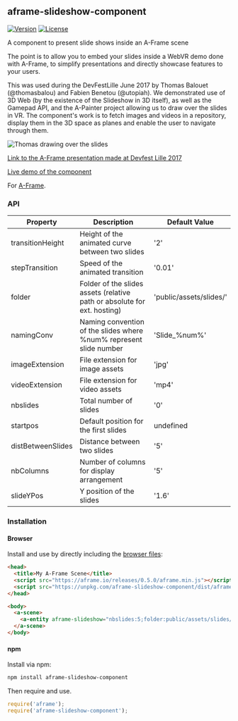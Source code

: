 ## aframe-slideshow-component

[![Version](http://img.shields.io/npm/v/aframe-slideshow-component.svg?style=flat-square)](https://npmjs.org/package/aframe-slideshow-component)
[![License](http://img.shields.io/npm/l/aframe-slideshow-component.svg?style=flat-square)](https://npmjs.org/package/aframe-slideshow-component)

A component to present slide shows inside an A-Frame scene

The point is to allow you to embed your slides inside a WebVR demo done with A-Frame, to simplify presentations and directly showcase 
features to your users.

This was used during the DevFestLille June 2017 by Thomas Balouet (@thomasbalou) and Fabien Benetou (@utopiah). We demonstrated use of 3D Web
(by the existence of the Slideshow in 3D itself), as well as the Gamepad API, and the A-Painter project allowing us to draw over the slides in VR.
The component's work is to fetch images and videos in a repository, display them in the 3D space as planes and enable the user to navigate through them.

![Thomas drawing over the slides](https://pbs.twimg.com/media/DB40NBAW0AIgxVB.jpg:large)

[Link to the A-Frame presentation made at Devfest Lille 2017](https://aframe-slides.firebaseapp.com)  

[Live demo of the component](https://tbalouet.github.io/aframe-slideshow/examples/basic)

For [A-Frame](https://aframe.io).

### API

| Property        | Description                                                              | Default Value         |
| --------        | -----------                                                              | -------------         |
|transitionHeight |Height of the animated curve between two slides                           |'2'                    |
|stepTransition   |Speed of the animated transition                                          |'0.01'                 |
|folder           |Folder of the slides assets (relative path or absolute for ext. hosting)  |'public/assets/slides/'|
|namingConv       |Naming convention of the slides where %num% represent slide number        |'Slide_%num%'          |
|imageExtension   |File extension for image assets                                           |'jpg'                  |
|videoExtension   |File extension for video assets                                           |'mp4'                  |
|nbslides         |Total number of slides                                                    |'0'                    |
|startpos         |Default position for the first slides                                     |undefined              |
|distBetweenSlides|Distance between two slides                                               |'5'                    |
|nbColumns        |Number of columns for display arrangement                                 |'5'                    |
|slideYPos        |Y position of the slides                                                  |'1.6'                  |


### Installation

#### Browser

Install and use by directly including the [browser files](dist):

```html
<head>
  <title>My A-Frame Scene</title>
  <script src="https://aframe.io/releases/0.5.0/aframe.min.js"></script>
  <script src="https://unpkg.com/aframe-slideshow-component/dist/aframe-slideshow-component.min.js"></script>
</head>

<body>
  <a-scene>
    <a-entity aframe-slideshow="nbslides:5;folder:public/assets/slides/;namingConv:Slide_%num%;vidSlidesIndex:3;animSlidesIndex:5"></a-entity>
  </a-scene>
</body>
```

<!-- If component is accepted to the Registry, uncomment this. -->
<!--
Or with [angle](https://npmjs.com/package/angle/), you can install the proper
version of the component straight into your HTML file, respective to your
version of A-Frame:

```sh
angle install aframe-slideshow-component
```
-->

#### npm

Install via npm:

```bash
npm install aframe-slideshow-component
```

Then require and use.

```js
require('aframe');
require('aframe-slideshow-component');
```
